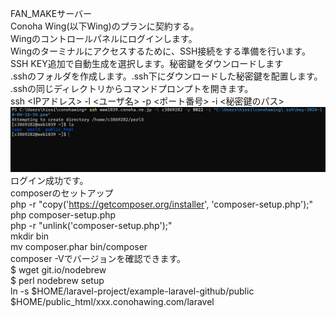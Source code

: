FAN_MAKEサーバー<br>
Conoha Wing(以下Wing)のプランに契約する。<br>
Wingのコントロールパネルにログインします。<br>
Wingのターミナルにアクセスするために、SSH接続をする準備を行います。<br>
SSH KEY追加で自動生成を選択します。秘密鍵をダウンロードします<br>
.sshのフォルダを作成します。.ssh下にダウンロードした秘密鍵を配置します。<br>
.sshの同じディレクトリからコマンドプロンプトを開きます。<br>
ssh <IPアドレス> -l <ユーザ名> -p <ポート番号> -i <秘密鍵のパス><br>
![![](image.png)](image.png)<br>
ログイン成功です。<br>
composerのセットアップ<br>
php -r "copy('https://getcomposer.org/installer', 'composer-setup.php');"<br>
php composer-setup.php<br>
php -r "unlink('composer-setup.php');"<br>
mkdir bin<br>
mv composer.phar bin/composer<br>
composer -Vでバージョンを確認できます。<br>
$ wget git.io/nodebrew<br>
$ perl nodebrew setup<br>
ln -s $HOME/laravel-project/example-laravel-github/public $HOME/public_html/xxx.conohawing.com/laravel<br>